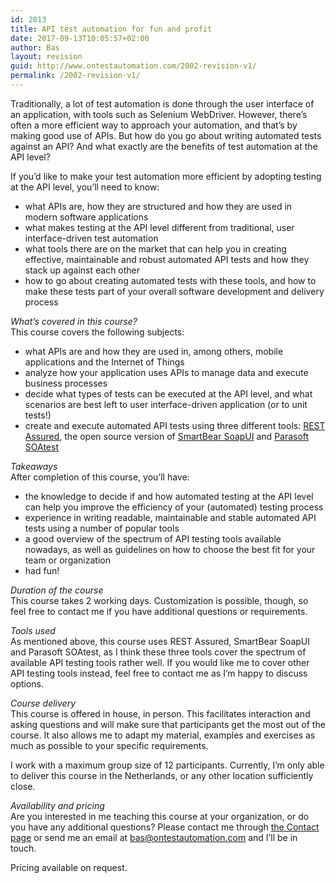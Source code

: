 ```yaml
---
id: 2013
title: API test automation for fun and profit
date: 2017-09-13T10:05:57+02:00
author: Bas
layout: revision
guid: http://www.ontestautomation.com/2002-revision-v1/
permalink: /2002-revision-v1/
---
```

Traditionally, a lot of test automation is done through the user interface of an application, with tools such as Selenium WebDriver. However, there&#8217;s often a more efficient way to approach your automation, and that&#8217;s by making good use of APIs. But how do you go about writing automated tests against an API? And what exactly are the benefits of test automation at the API level?

If you&#8217;d like to make your test automation more efficient by adopting testing at the API level, you&#8217;ll need to know:

  * what APIs are, how they are structured and how they are used in modern software applications
  * what makes testing at the API level different from traditional, user interface-driven test automation
  * what tools there are on the market that can help you in creating effective, maintainable and robust automated API tests and how they stack up against each other
  * how to go about creating automated tests with these tools, and how to make these tests part of your overall software development and delivery process

_What&#8217;s covered in this course?_  
This course covers the following subjects:

  * what APIs are and how they are used in, among others, mobile applications and the Internet of Things
  * analyze how your application uses APIs to manage data and execute business processes
  * decide what types of tests can be executed at the API level, and what scenarios are best left to user interface-driven application (or to unit tests!)
  * create and execute automated API tests using three different tools: <a href="http://rest-assured.io/" target="_blank">REST Assured</a>, the open source version of <a href="https://www.soapui.org/open-source.html" target="_blank">SmartBear SoapUI</a> and <a href="https://www.parasoft.com/product/soatest/" target="_blank">Parasoft SOAtest</a>

_Takeaways_  
After completion of this course, you&#8217;ll have:

  * the knowledge to decide if and how automated testing at the API level can help you improve the efficiency of your (automated) testing process
  * experience in writing readable, maintainable and stable automated API tests using a number of popular tools
  * a good overview of the spectrum of API testing tools available nowadays, as well as guidelines on how to choose the best fit for your team or organization
  * had fun!

_Duration of the course_  
This course takes 2 working days. Customization is possible, though, so feel free to contact me if you have additional questions or requirements.

_Tools used_  
As mentioned above, this course uses REST Assured, SmartBear SoapUI and Parasoft SOAtest, as I think these three tools cover the spectrum of available API testing tools rather well. If you would like me to cover other API testing tools instead, feel free to contact me as I&#8217;m happy to discuss options.

_Course delivery_  
This course is offered in house, in person. This facilitates interaction and asking questions and will make sure that participants get the most out of the course. It also allows me to adapt my material, examples and exercises as much as possible to your specific requirements.

I work with a maximum group size of 12 participants. Currently, I&#8217;m only able to deliver this course in the Netherlands, or any other location sufficiently close.

_Availability and pricing_  
Are you interested in me teaching this course at your organization, or do you have any additional questions? Please contact me through <a href="http://www.ontestautomation.com/contact/" target="_blank">the Contact page</a> or send me an email at bas@ontestautomation.com and I&#8217;ll be in touch.

Pricing available on request.